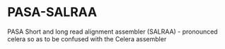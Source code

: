 # PASA-SALRAA
PASA Short and long read alignment assembler (SALRAA) - pronounced celera so as to be confused with the Celera assembler
